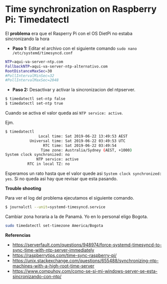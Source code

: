 # Time synchronization on Raspberry Pi: Timedatectl

El **problema** era que el Rasperry Pi con el OS DietPi no estaba sincronizando la hora

* **Paso 1:** Editar el archivo con el siguiente comando `sudo nano /etc/systemd/timesyncd.conf`

```bash
NTP=aqui-va-server-ntp.com
FallbackNTP=aqui-va-server-ntp-alternativo.com
RootDistanceMaxSec=30
#PollIntervalMinSec=32
#PollIntervalMaxSec=2048
```

* **Paso 2:** Desactivar y activar la sincronizacion del ntpserver.
```bash
$ timedatectl set-ntp false
$ timedatectl set-ntp true
```
Cuando se activa el valor queda asi `NTP service: active`.

Ejm.
```bash
$ timedatectl
               Local time: Sat 2019-06-22 13:49:53 AEST
           Universal time: Sat 2019-06-22 03:49:53 UTC
                 RTC time: Sat 2019-06-22 03:49:54
                Time zone: Australia/Sydney (AEST, +1000)
System clock synchronized: no
              NTP service: active
          RTC in local TZ: no
```
Esperamos un rato hasta que el valor quede asi `System clock synchronized: yes`. Si no queda asi hay que revisar que esta pasando.

**Trouble shooting**

Para ver el log del problema ejecutamos el siguiente comando.
```bash
$ journalctl --unit=systemd-timesyncd.service
```

Cambiar zona horaria a la de Panamá. Yo en lo personal eligo Bogota.
```bash
sudo timedatectl set-timezone America/Bogota
```


**Referencias**
* https://serverfault.com/questions/948974/force-systemd-timesyncd-to-sync-time-with-ntp-server-immediately
* https://raspberrytips.com/time-sync-raspberry-pi/
* https://unix.stackexchange.com/questions/655488/synchronizing-ntp-machines-with-a-high-root-time-server
* https://www.compuhoy.com/como-se-si-mi-windows-server-se-esta-sincronizando-con-ntp/
